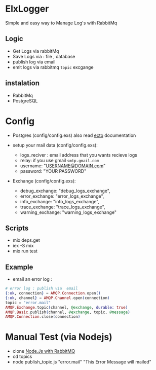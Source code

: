 # ElxLogger

Simple and easy way to Manage Log's with RabbitMq

## Logic

- Get Logs via rabbitMq
- Save Logs via : file , database
- publish log via email
- emit logs via rabbitmq `topic` excgange

## instalation

- RabbitMq
- PostgreSQL

# Config

- Postgres (config/config.exs) also read [ecto](https://hexdocs.pm/ecto/getting-started.html#content) documentation

- setup your mail data (config/config.exs):
  - logs_reciver : email address that you wants recieve logs
  - relay: if you use gmail `smtp.gmail.com`
  - username: "USERNAME@DOMAIN.com"
  - password: "YOUR PASSWORD"
- Exchange (config/config.exs):
  - debug_exchange: "debug_logs_exchange",
  - error_exchange: "error_logs_exchange",
  - info_exchange: "info_logs_exchange",
  - trace_exchange: "trace_logs_exchange",
  - warning_exchange: "warning_logs_exchange"

## Scripts

- mix deps.get
- iex -S mix
- mix run test

## Example

- email an error log :

```elixir
# error log : publish via  email
{:ok, connection} = AMQP.Connection.open()
{:ok, channel} = AMQP.Channel.open(connection)
topic = "error.mail"
AMQP.Exchange.topic(channel, @exchange, durable: true)
AMQP.Basic.publish(channel, @exchange, topic, @message)
AMQP.Connection.close(connection)
```

# Manual Test (via Nodejs)

- clone [Node.Js with RabbitMQ](https://github.com/MajAhd/nodejs_rabbitmq)
- cd topics
- node publish_topic.js "error.mail" "This Error Message will mailed"
